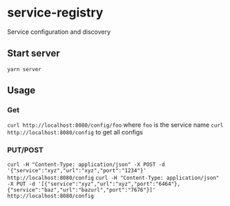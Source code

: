 # service-registry
Service configuration and discovery

## Start server
`yarn server`

## Usage
### Get
`curl http://localhost:8080/config/foo` where `foo` is the service name
`curl http://localhost:8080/config` to get all configs
### PUT/POST
`curl -H "Content-Type: application/json" -X POST -d '{"service":"xyz","url":"xyz","port":"1234"}' http://localhost:8080/config`
`curl -H "Content-Type: application/json" -X PUT -d '[{"service":"xyz","url":"xyz","port":"6464"},{"service":"baz","url":"bazurl","port":"7676"}]' http://localhost:8080/config`